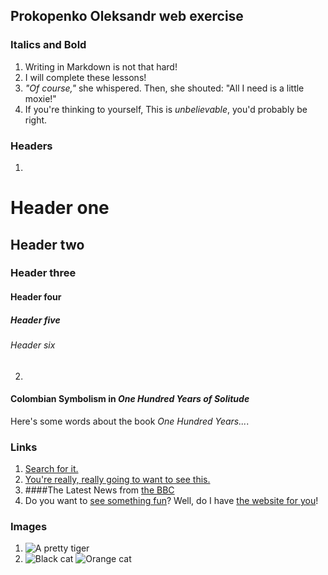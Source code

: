 ## Prokopenko Oleksandr web exercise

### Italics and Bold

1. Writing in Markdown is not that hard!
2. I will complete these lessons!
3. _"Of course,"_ she whispered. Then, she shouted: "All I need is a little moxie!"
4. If you're thinking to yourself, This is _unbelievable_, you'd probably be right.

### Headers

1.
# Header one
## Header two
### Header three
#### Header four
##### Header five
###### Header six

2.
#### Colombian Symbolism in _One Hundred Years of Solitude_

Here's some words about the book _One Hundred Years..._.

### Links

1. [Search for it.](www.google.com)
2. [You're really, really going to want to see this.](www.dailykitten.com)
3. ####The Latest News from [the BBC](www.bbc.com/news)
4. Do you want to [see something fun][fun place]?
Well, do I have [the website for you][another fun place]!

[fun place]: www.zombo.com
[another fun place]: www.stumbleupon.com

### Images

1. ![A pretty tiger](https://upload.wikimedia.org/wikipedia/commons/5/56/Tiger.50.jpg)
2. ![Black cat][Black]
![Orange cat][Orange]

[Black]: https://upload.wikimedia.org/wikipedia/commons/a/a3/81_INF_DIV_SSI.jpg
[Orange]: http://icons.iconarchive.com/icons/google/noto-emoji-animals-nature/256/22221-cat-icon.png
